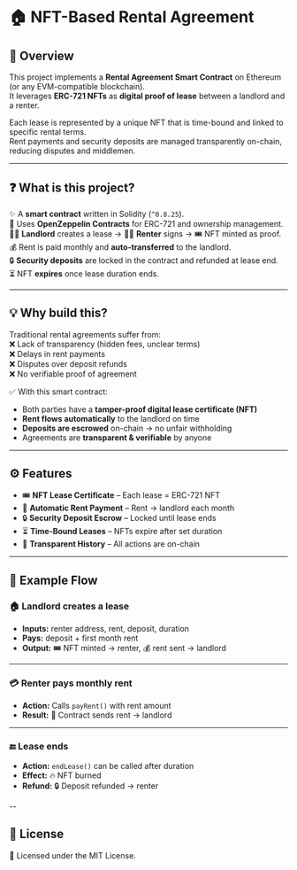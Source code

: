 # 🏠 NFT-Based Rental Agreement

## 📌 Overview

This project implements a **Rental Agreement Smart Contract** on Ethereum (or any EVM-compatible blockchain).  
It leverages **ERC-721 NFTs** as **digital proof of lease** between a landlord and a renter.

Each lease is represented by a unique NFT that is time-bound and linked to specific rental terms.  
Rent payments and security deposits are managed transparently on-chain, reducing disputes and middlemen.

---      
         
## ❓ What is this project?        
 
✨ A **smart contract** written in Solidity (`^0.8.25`).    
🔗 Uses **OpenZeppelin Contracts** for ERC-721 and ownership management.  
👨‍💼 **Landlord** creates a lease → 👩‍💻 **Renter** signs → 🎟️ NFT minted as proof.  
💰 Rent is paid monthly and **auto-transferred** to the landlord.  
🔒 **Security deposits** are locked in the contract and refunded at lease end.  
⏳ NFT **expires** once lease duration ends.

---

## 💡 Why build this?

Traditional rental agreements suffer from:  
❌ Lack of transparency (hidden fees, unclear terms)  
❌ Delays in rent payments  
❌ Disputes over deposit refunds  
❌ No verifiable proof of agreement

✅ With this smart contract:

- Both parties have a **tamper-proof digital lease certificate (NFT)**
- **Rent flows automatically** to the landlord on time
- **Deposits are escrowed** on-chain → no unfair withholding
- Agreements are **transparent & verifiable** by anyone

---

## ⚙️ Features

- 🎟️ **NFT Lease Certificate** – Each lease = ERC-721 NFT
- 💸 **Automatic Rent Payment** – Rent → landlord each month
- 🔒 **Security Deposit Escrow** – Locked until lease ends
- ⏳ **Time-Bound Leases** – NFTs expire after set duration
- 🧾 **Transparent History** – All actions are on-chain

---

## 📜 Example Flow

### 🏠 Landlord creates a lease

- **Inputs:** renter address, rent, deposit, duration
- **Pays:** deposit + first month rent
- **Output:** 🎟️ NFT minted → renter, 💰 rent sent → landlord

---

### 💳 Renter pays monthly rent

- **Action:** Calls `payRent()` with rent amount
- **Result:** 💸 Contract sends rent → landlord

---

### 🔚 Lease ends

- **Action:** `endLease()` can be called after duration
- **Effect:** 🔥 NFT burned
- **Refund:** 🔒 Deposit refunded → renter

--

## 📌 License

📜 Licensed under the MIT License.
